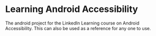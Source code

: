 # Learning Android Accessibility

The android project for the LinkedIn Learning course on Android Accessibility. This can also be used as a reference for any one to use.
